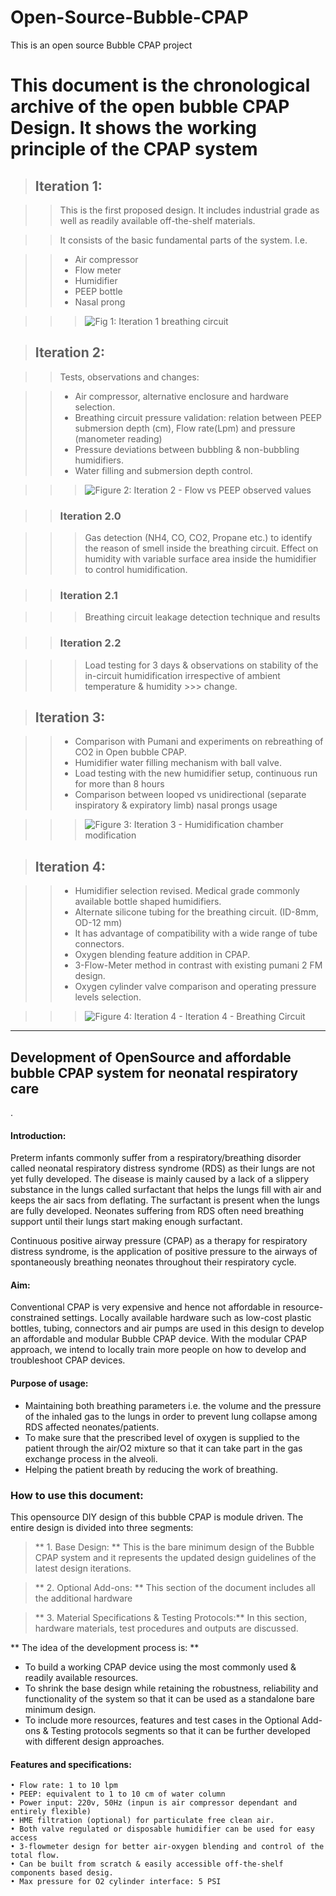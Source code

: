 # Open-Source-Bubble-CPAP
This is an open source Bubble CPAP project
# This document is the chronological archive of the open bubble CPAP Design. It shows the working principle of the CPAP system

> ## Iteration 1:

>> This is the first proposed design. It includes industrial grade as well as readily available off-the-shelf materials. 

>>It consists of the basic fundamental parts of the system. I.e.

>> - Air compressor
>> - Flow meter
>> - Humidifier
>> - PEEP bottle
>> - Nasal prong

>>> ![Fig 1: Iteration 1 breathing circuit](https://raw.githubusercontent.com/LatticeInnovations/Open-Source-Bubble-CPAP/master/Images/Fig%201%20-%20Iteration%201%20circuit%20diagram.png)

> ## Iteration 2: 

>> Tests, observations and changes:

>> - Air compressor, alternative enclosure and hardware selection.
>> - Breathing circuit pressure validation: relation between PEEP submersion depth (cm), Flow rate(Lpm) and pressure (manometer reading)
>> - Pressure deviations between bubbling & non-bubbling humidifiers.
>> - Water filling and submersion depth control.

>>> ![Figure 2: Iteration 2 - Flow vs PEEP observed values](https://raw.githubusercontent.com/LatticeInnovations/Open-Source-Bubble-CPAP/master/Images/Fig%202%20-%20Iteration%202%20flow%20vs%20PEEP%20observed%20values.png)

>> ### Iteration 2.0

>>> Gas detection (NH4, CO, CO2, Propane etc.) to identify the reason of smell inside the breathing circuit. 
>>> Effect on humidity with variable surface area inside the humidifier to control humidification.

>> ### Iteration 2.1

>>> Breathing circuit leakage detection technique and results

>> ### Iteration 2.2

>>> Load testing for 3 days & observations on stability of the in-circuit humidification irrespective of ambient temperature & humidity >>> change.

> ## Iteration 3:

>> - Comparison with Pumani and experiments on rebreathing of CO2 in Open bubble CPAP.
>> - Humidifier water filling mechanism with ball valve.
>> - Load testing with the new humidifier setup, continuous run for more than 8 hours
>> - Comparison between looped vs unidirectional (separate inspiratory & expiratory limb) nasal prongs usage

>>> ![Figure 3: Iteration 3 - Humidification chamber modification](https://raw.githubusercontent.com/LatticeInnovations/Open-Source-Bubble-CPAP/master/Images/Fig%203%20-%20Iteration%203%20Humidification%20chamber%20modification.png)

> ## Iteration 4: 

>> - Humidifier selection revised. Medical grade commonly available bottle shaped humidifiers. 
>> - Alternate silicone tubing for the breathing circuit. (ID-8mm, OD-12 mm)
>> - It has advantage of compatibility with a wide range of tube connectors.
>> - Oxygen blending feature addition in CPAP.
>> - 3-Flow-Meter method in contrast with existing pumani 2 FM design.
>> - Oxygen cylinder valve comparison and operating pressure levels selection.

>>> ![Figure 4: Iteration 4 - Iteration 4 - Breathing Circuit](https://raw.githubusercontent.com/LatticeInnovations/Open-Source-Bubble-CPAP/master/Images/Fig%204%20-%20Iteration%204%20Circuit%20Diagram.png)
***
## Development of OpenSource and affordable bubble CPAP system for neonatal respiratory care

.
#### Introduction:

Preterm infants commonly suffer from a respiratory/breathing disorder called neonatal respiratory distress syndrome (RDS) as their lungs are not yet fully developed. The disease is mainly caused by a lack of a slippery substance in the lungs called surfactant that helps the lungs fill with air and keeps the air sacs from deflating. The surfactant is present when the lungs are fully developed. Neonates suffering from RDS often need breathing support until their lungs start making enough surfactant. 

Continuous positive airway pressure (CPAP) as a therapy for respiratory distress syndrome, is the application of positive pressure to the airways of spontaneously breathing neonates throughout their respiratory cycle.

#### Aim:

Conventional CPAP is very expensive and hence not affordable in resource-constrained settings. Locally available hardware such as low-cost plastic bottles, tubing, connectors and air pumps are used in this design to develop an affordable and modular Bubble CPAP device. With the modular CPAP approach, we intend to locally train more people on how to develop and troubleshoot CPAP devices. 

#### Purpose of usage:
- Maintaining both breathing parameters i.e. the volume and the pressure of the inhaled gas to the lungs in order to prevent lung collapse among RDS affected neonates/patients.
- To make sure that the prescribed level of oxygen is supplied to the patient through the air/O2 mixture so that it can take part in the gas exchange process in the alveoli.
- Helping the patient breath by reducing the work of breathing.

### How to use this document: 

This opensource DIY design of this bubble CPAP is module driven. The entire design is divided into three segments: 

> ** 1. Base Design: **
This is the bare minimum design of the Bubble CPAP system and it represents the updated design guidelines of the latest design iterations.

> ** 2. Optional Add-ons: **
This section of the document includes all the additional hardware 

> ** 3. Material Specifications & Testing Protocols:**
In this section, hardware materials, test procedures and outputs are discussed. 

** The idea of the development process is: **
- To build a working CPAP device using the most commonly used & readily available resources.
- To shrink the base design while retaining the robustness, reliability and functionality of the system so that it can be used as a standalone bare minimum design.
- To include more resources, features and test cases in the Optional Add-ons & Testing protocols segments so that it can be further developed with different design approaches.

#### Features and specifications:

    • Flow rate: 1 to 10 lpm
    • PEEP: equivalent to 1 to 10 cm of water column
    • Power input: 220v, 50Hz (inpun is air compressor dependant and entirely flexible)
    • HME filtration (optional) for particulate free clean air.
    • Both valve regulated or disposable humidifier can be used for easy access
    • 3-flowmeter design for better air-oxygen blending and control of the total flow. 
    • Can be built from scratch & easily accessible off-the-shelf components based desig.
    • Max pressure for O2 cylinder interface: 5 PSI
